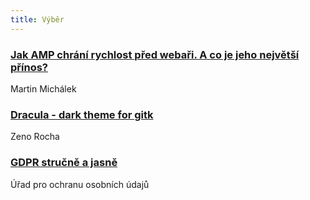 ```yaml
---
title: Výběr
---
```


### [Jak AMP chrání rychlost před webaři. A co je jeho největší přínos?](https://www.vzhurudolu.cz/prirucka/amp-webari-preload)
Martin Michálek

### [Dracula - dark theme for gitk](https://draculatheme.com/gitk/)
Zeno Rocha

### [GDPR stručně a jasně](https://gdpr.uoou.cz/)
Úřad pro ochranu osobních údajů
